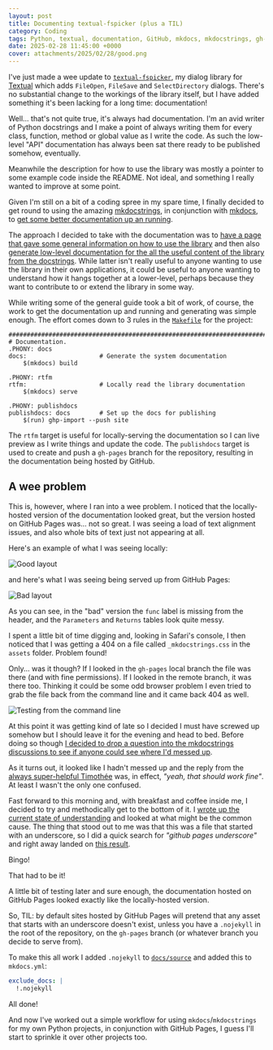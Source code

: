 ```yaml
---
layout: post
title: Documenting textual-fspicker (plus a TIL)
category: Coding
tags: Python, textual, documentation, GitHub, mkdocs, mkdocstrings, gh-pages
date: 2025-02-28 11:45:00 +0000
cover: attachments/2025/02/28/good.png
---
```


I've just made a wee update to
[`textual-fspicker`](https://github.com/davep/textual-fspicker), my dialog
library for [Textual](https://textual.textualize.io) which adds `FileOpen`,
`FileSave` and `SelectDirectory` dialogs. There's no substantial change to
the workings of the library itself, but I have added something it's been
lacking for a long time: documentation!

Well... that's not quite true, it's always had documentation. I'm an avid
writer of Python docstrings and I make a point of always writing them for
every class, function, method or global value as I write the code. As such
the low-level "API" documentation has always been sat there ready to be
published somehow, eventually.

Meanwhile the description for how to use the library was mostly a pointer to
some example code inside the README. Not ideal, and something I really
wanted to improve at some point.

Given I'm still on a bit of a coding spree in my spare time, I finally
decided to get round to using the amazing
[mkdocstrings](https://mkdocstrings.github.io), in conjunction with
[mkdocs](https://www.mkdocs.org), to [get some better documentation up an
running](https://blog.davep.org/textual-fspicker/).

The approach I decided to take with the documentation was to [have a page
that gave some general information on how to use the
library](https://blog.davep.org/textual-fspicker/using/) and then also
[generate low-level documentation for the all the useful content of the
library from the
docstrings](https://blog.davep.org/textual-fspicker/library-contents/base_dialog/).
While latter isn't really useful to anyone wanting to use the library in
their own applications, it could be useful to anyone wanting to understand
how it hangs together at a lower-level, perhaps because they want to
contribute to or extend the library in some way.

While writing some of the general guide took a bit of work, of course, the
work to get the documentation up and running and generating was simple
enough. The effort comes down to 3 rules in the
[`Makefile`](https://github.com/davep/textual-fspicker/blob/ad6818c96816f2f1ad7a39909d276271af3f760d/Makefile)
for the project:

```make
##############################################################################
# Documentation.
.PHONY: docs
docs:                    # Generate the system documentation
    $(mkdocs) build

.PHONY: rtfm
rtfm:                    # Locally read the library documentation
    $(mkdocs) serve

.PHONY: publishdocs
publishdocs: docs        # Set up the docs for publishing
    $(run) ghp-import --push site
```

The `rtfm` target is useful for locally-serving the documentation so I can
live preview as I write things and update the code. The `publishdocs` target
is used to create and push a `gh-pages` branch for the repository, resulting
in the documentation being hosted by GitHub.

## A wee problem

This is, however, where I ran into a wee problem. I noticed that the
locally-hosted version of the documentation looked great, but the version
hosted on GitHub Pages was... not so great. I was seeing a load of text
alignment issues, and also whole bits of text just not appearing at all.

Here's an example of what I was seeing locally:

![Good layout](/attachments/2025/02/28/good.png)

and here's what I was seeing being served up from GitHub Pages:

![Bad layout](/attachments/2025/02/28/bad.png)

As you can see, in the "bad" version the `func` label is missing from the
header, and the `Parameters` and `Returns` tables look quite messy.

I spent a little bit of time digging and, looking in Safari's console, I
then noticed that I was getting a 404 on a file called `_mkdocstrings.css`
in the `assets` folder. Problem found!

Only... was it though? If I looked in the `gh-pages` local branch the file
was there (and with fine permissions). If I looked in the remote branch, it
was there too. Thinking it could be some odd browser problem I even tried to
grab the file back from the command line and it came back 404 as well.

![Testing from the command line](/attachments/2025/02/28/http-grab.png)

At this point it was getting kind of late so I decided I must have screwed
up somehow but I should leave it for the evening and head to bed. Before
doing so though [I decided to drop a question into the mkdocstrings
discussions to see if anyone could see where I'd messed
up](https://github.com/mkdocstrings/mkdocstrings/discussions/742).

As it turns out, it looked like I hadn't messed up and the reply from the
[always super-helpful Timothée](https://github.com/pawamoy) was, in effect,
*"yeah, that should work fine"*. At least I wasn't the only one confused.

Fast forward to this morning and, with breakfast and coffee inside me, I
decided to try and methodically get to the bottom of it. I [wrote up the
current state of
understanding](https://github.com/mkdocstrings/mkdocstrings/discussions/742#discussioncomment-12348912)
and looked at what might be the common cause. The thing that stood out to me
was that this was a file that started with an underscore, so I did a quick
search for *"github pages underscore"* and right away landed on [this
result](https://www.ianwootten.co.uk/2022/11/08/how-to-use-underscores-with-github-pages/).

Bingo!

That had to be it!

A little bit of testing later and sure enough, the documentation hosted on
GitHub Pages looked exactly like the locally-hosted version.

So, TIL: by default sites hosted by GitHub Pages will pretend that any asset
that starts with an underscore doesn't exist, unless you have a `.nojekyll`
in the root of the repository, on the `gh-pages` branch (or whatever branch
you decide to serve from).

To make this all work I added `.nojekyll` to
[`docs/source`](https://github.com/davep/textual-fspicker/tree/ad6818c96816f2f1ad7a39909d276271af3f760d/docs/source)
and added this to `mkdocs.yml`:

```yaml
exclude_docs: |
  !.nojekyll
```

All done!

And now I've worked out a simple workflow for using `mkdocs`/`mkdocstrings`
for my own Python projects, in conjunction with GitHub Pages, I guess I'll
start to sprinkle it over other projects too.

[//]: # (2025-02-28-documenting-fspicker.md ends here)
